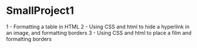 # SmallProject1
1 - Formatting a table in HTML
2 - Using CSS and html to hide a hyperlink in an image, and formatting borders
3 - Using CSS and html to place a film and formatting borders
